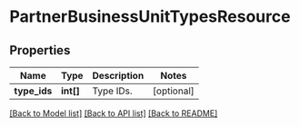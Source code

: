 # PartnerBusinessUnitTypesResource

## Properties
Name | Type | Description | Notes
------------ | ------------- | ------------- | -------------
**type_ids** | **int[]** | Type IDs. | [optional] 

[[Back to Model list]](../README.md#documentation-for-models) [[Back to API list]](../README.md#documentation-for-api-endpoints) [[Back to README]](../README.md)


